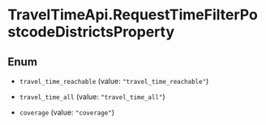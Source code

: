 # TravelTimeApi.RequestTimeFilterPostcodeDistrictsProperty

## Enum


* `travel_time_reachable` (value: `"travel_time_reachable"`)

* `travel_time_all` (value: `"travel_time_all"`)

* `coverage` (value: `"coverage"`)


